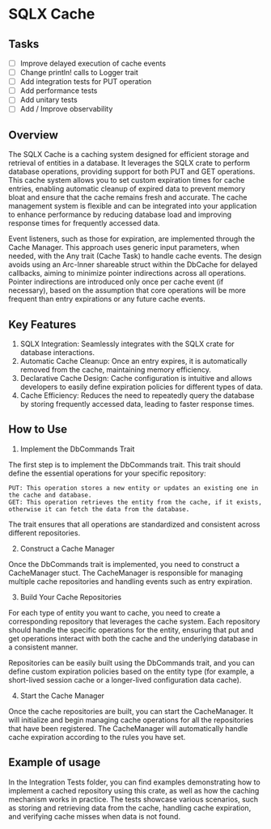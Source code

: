 # SQLX Cache

## Tasks
- [ ] Improve delayed execution of cache events 
- [ ] Change println! calls to Logger trait
- [ ] Add integration tests for PUT operation
- [ ] Add performance tests
- [ ] Add unitary tests
- [ ] Add / Improve observability

## Overview

The SQLX Cache is a caching system designed for efficient storage and retrieval of entities in a database. It leverages the SQLX crate to perform database operations, providing support for both PUT and GET operations. This cache system allows you to set custom expiration times for cache entries, enabling automatic cleanup of expired data to prevent memory bloat and ensure that the cache remains fresh and accurate. The cache management system is flexible and can be integrated into your application to enhance performance by reducing database load and improving response times for frequently accessed data.

Event listeners, such as those for expiration, are implemented through the Cache Manager. This approach uses generic input parameters, when needed, with the Any trait (Cache Task) to handle cache events. The design avoids using an Arc-Inner shareable struct within the DbCache for delayed callbacks, aiming to minimize pointer indirections across all operations. Pointer indirections are introduced only once per cache event (if necessary), based on the assumption that core operations will be more frequent than entry expirations or any future cache events.

## Key Features
1. SQLX Integration: Seamlessly integrates with the SQLX crate for database interactions.
2. Automatic Cache Cleanup: Once an entry expires, it is automatically removed from the cache, maintaining memory efficiency.
3. Declarative Cache Design: Cache configuration is intuitive and allows developers to easily define expiration policies for different types of data.
4. Cache Efficiency: Reduces the need to repeatedly query the database by storing frequently accessed data, leading to faster response times.
    

## How to Use
1. Implement the DbCommands Trait

The first step is to implement the DbCommands trait. This trait should define the essential operations for your specific repository:

    PUT: This operation stores a new entity or updates an existing one in the cache and database.
    GET: This operation retrieves the entity from the cache, if it exists, otherwise it can fetch the data from the database.

The trait ensures that all operations are standardized and consistent across different repositories.

2. Construct a Cache Manager

Once the DbCommands trait is implemented, you need to construct a CacheManager stuct.
The CacheManager is responsible for managing multiple cache repositories and handling events such as entry expiration.

3. Build Your Cache Repositories

For each type of entity you want to cache, you need to create a corresponding repository that leverages the cache system. Each repository should handle the specific operations for the entity, ensuring that put and get operations interact with both the cache and the underlying database in a consistent manner.

Repositories can be easily built using the DbCommands trait, and you can define custom expiration policies based on the entity type (for example, a short-lived session cache or a longer-lived configuration data cache).

4. Start the Cache Manager

Once the cache repositories are built, you can start the CacheManager. It will initialize and begin managing cache operations for all the repositories that have been registered. The CacheManager will automatically handle cache expiration according to the rules you have set.


## Example of usage
In the Integration Tests folder, you can find examples demonstrating how to implement a cached repository using this crate, as well as how the caching mechanism works in practice. The tests showcase various scenarios, such as storing and retrieving data from the cache, handling cache expiration, and verifying cache misses when data is not found.
